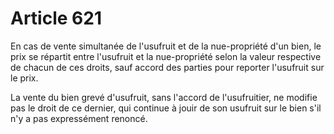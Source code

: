 # Article 621

En cas de vente simultanée de l'usufruit et de la nue-propriété d'un bien, le prix se répartit entre l'usufruit et la nue-propriété selon la valeur respective de chacun de ces droits, sauf accord des parties pour reporter l'usufruit sur le prix.

La vente du bien grevé d'usufruit, sans l'accord de l'usufruitier, ne modifie pas le droit de ce dernier, qui continue à jouir de son usufruit sur le bien s'il n'y a pas expressément renoncé.
